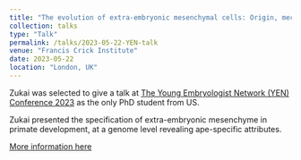 ```yaml
---
title: "The evolution of extra-embryonic mesenchymal cells: Origin, mechanism and function"
collection: talks
type: "Talk"
permalink: /talks/2023-05-22-YEN-talk
venue: "Francis Crick Institute"
date: 2023-05-22
location: "London, UK"
---
```


Zukai was selected to give a talk at [The Young Embryologist Network (YEN) Conference 2023](http://www.youngembryologists.org/yen-2023/) as the only PhD student from US.

Zukai presented the specification of extra-embryonic mesenchyme in primate development, at a genome level revealing ape-specific attributes.  

[More information here](https://thenode.biologists.com/meeting-report-2023-young-embryologist-network-conference/meeting-reports/)
